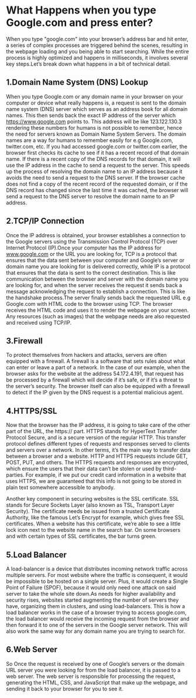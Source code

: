 # What Happens when you type Google.com and press enter?
When you type "google.com" into your browser’s address bar and hit enter, a series of complex processes are triggered behind the scenes, resulting in the webpage loading and you being able to start searching. While the entire process is highly optimized and happens in milliseconds, it involves several key steps.Let’s break down what happens in a bit of technical detail.

## 1.Domain Name System (DNS) Lookup
 When you type Google.com or any domain name in your browser on your computer or device what really happens is, a request is sent to the domain name system (DNS) server which serves as an address book for all domain names. This then sends back the exact IP address of the server which https://www.google.com points to. This address will be like 123.122.130.3 rendering these numbers for humans is not possible to remember, hence the need for servers known as Domain Name System Servers. The domain names are a way for humans to remember easily for e.g Google.com, twitter.com, etc.
 If you had accessed google.com or twitter.com earlier, the browser first checks its cache to see if it has a recent record of that domain name.
 If there is a recent copy of the DNS records for that domain, it will use the IP address in the cache to send a request to the server. This speeds up the process of resolving the domain name to an IP address because it avoids the need to send a request to the DNS server.
 If the browser cache does not find a copy of the recent record of the requested domain, or if the DNS record has changed since the last time it was cached, the browser will send a request to the DNS server to resolve the domain name to an IP address.

 ## 2.TCP/IP Connection
 Once the IP address is obtained, your browser establishes a connection to the Google servers using the Transmission Control Protocol (TCP) over Internet Protocol (IP).Once your computer has the IP address for www.google.com or the URL you are looking for, TCP is a protocol that ensures that the data sent between your computer and Google’s server or domain name you are looking for is delivered correctly, while IP is a protocol that ensures that the data is sent to the correct destination. This is like communication between the browser and server with the domain name you are looking for, and when the server receives the request it sends back a message acknowledging the request to establish a connection. This is like the handshake process.The server finally sends back the requested URL e.g Google.com with HTML code to the browser using TCP. The browser receives the HTML code and uses it to render the webpage on your screen. Any resources (such as images) that the webpage needs are also requested and received using TCP/IP.

 ## 3.Firewall
 To protect themselves from hackers and attacks, servers are often equipped with a firewall. A firewall is a software that sets rules about what can enter or leave a part of a network. In the case of our example, when the browser asks for the website at the address 54.172.4.191, that request has be processed by a firewall which will decide if it’s safe, or if it’s a threat to the server’s security. The browser itself can also be equipped with a firewall to detect if the IP given by the DNS request is a potential malicious agent.

 ## 4.HTTPS/SSL
 Now that the browser has the IP address, it is going to take care of the other part of the URL, the https:// part. HTTPS stands for HyperText Transfer Protocol Secure, and is a secure version of the regular HTTP. This transfer protocol defines different types of requests and responses served to clients and servers over a network. In other terms, it’s the main way to transfer data between a browser and a website. HTTP and HTTPS requests include GET, POST, PUT, and others. The HTTPS requests and responses are encrypted, which ensure the users that their data can’t be stolen or used by third-parties. For example, if we put our credit card information in a website that uses HTTPS, we are guaranteed that this info is not going to be stored in plain text somewhere accessible to anybody.

Another key component in securing websites is the SSL certificate. SSL stands for Secure Sockets Layer (also known as TSL, Transport Layer Security). The certificate needs be issued from a trusted Certificate Authority, like the famous Let’s Encrypt for example, which gives free SSL certificates. When a website has this certificate, we’re able to see a little lock icon next to the website name in the search bar. On some browsers and with certain types of SSL certificates, the bar turns green.

## 5.Load Balancer
 A load-balancer is a device that distributes incoming network traffic across multiple servers. For most website where the traffic is consequent, it would be impossible to be hosted on a single server. Plus, it would create a Single Point of Failure (SPOF), because it would only need one attack on said server to take the whole site down.As needs for higher availability and security rises, websites started augmenting the number of servers they have, organizing them in clusters, and using load-balancers.
 This is how a load balancer works in the case of a browser trying to access google.com, the load balancer would receive the incoming request from the browser and then forward it to one of the servers in the Google server network. This will also work the same way for any domain name you are trying to search for.

 ## 6.Web Server
 So Once the request is received by one of Google’s servers or the domain URL server you were looking for from the load balancer, it is passed to a web server. The web server is responsible for processing the request, generating the HTML, CSS, and JavaScript that make up the webpage, and sending it back to your browser for you to see it.
